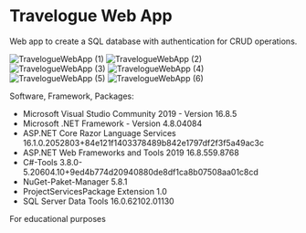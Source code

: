 # Travelogue Web App

Web app to create a SQL database with authentication for CRUD operations.

![TravelogueWebApp (1)](https://user-images.githubusercontent.com/73216174/111885244-eeed6f80-89c6-11eb-93f5-9b8d8f0d7057.png)
![TravelogueWebApp (2)](https://user-images.githubusercontent.com/73216174/111885245-ef860600-89c6-11eb-9195-8ff6da28ade1.png)
![TravelogueWebApp (3)](https://user-images.githubusercontent.com/73216174/111885246-f01e9c80-89c6-11eb-8a5c-7ffb52a20791.png)
![TravelogueWebApp (4)](https://user-images.githubusercontent.com/73216174/111885247-f0b73300-89c6-11eb-81e9-d017a819ae91.png)
![TravelogueWebApp (5)](https://user-images.githubusercontent.com/73216174/111885249-f14fc980-89c6-11eb-995b-1f2e6cc51e2c.png)
![TravelogueWebApp (6)](https://user-images.githubusercontent.com/73216174/111885239-ec8b1580-89c6-11eb-9479-c48d938959da.png)

Software, Framework, Packages:

* Microsoft Visual Studio Community 2019 - Version 16.8.5
* Microsoft .NET Framework - Version 4.8.04084
* ASP.NET Core Razor Language Services   16.1.0.2052803+84e121f1403378489b842e1797df2f3f5a49ac3c
* ASP.NET Web Frameworks and Tools 2019   16.8.559.8768
* C#-Tools   3.8.0-5.20604.10+9ed4b774d20940880de8df1ca8b07508aa01c8cd
* NuGet-Paket-Manager   5.8.1
* ProjectServicesPackage Extension   1.0
* SQL Server Data Tools   16.0.62102.01130

For educational purposes

